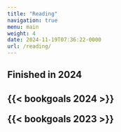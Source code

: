 ```yaml
---
title: "Reading"
navigation: true
menu: main
weight: 4
date: 2024-11-19T07:36:22-0000
url: /reading/
---
```

<h2> Finished in 2024<h2>
{{< bookgoals 2024 >}}

{{< bookgoals 2023 >}}

